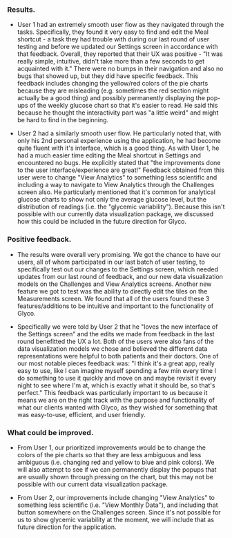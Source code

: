 ### Results. 

* User 1 had an extremely smooth user flow as they navigated through the tasks. Specifically, they found it very easy to find and edit the Meal shortcut - a task they had trouble with during our last round of user testing and before we updated our Settings screen in accordance with that feedback. Overall, they reported that their UX was positive -  "It was really simple, intuitive, didn't take more than a few seconds to get acquainted with it." There were no bumps in their navigation and also no bugs that showed up, but they did have specific feedback. This feedback includes changing the yellow/red colors of the pie charts because they are misleading (e.g. sometimes the red section might actually be a good thing) and possibly permanently displaying the pop-ups of the weekly glucose chart so that it's easier to read. He said this because he thought the interactivity part was "a little weird" and might be hard to find in the beginning.

* User 2 had a similarly smooth user flow. He particularly noted that, with only his 2nd personal experience using the application, he had become quite fluent with it's interface, which is a good thing. As with User 1, he had a much easier time editing the Meal shortcut in Settings and encountered no bugs. He explicitly stated that "the improvements done to the user interface/experience are great!" Feedback obtained from this user were to change "View Analytics" to something less scientific and including a way to navigate to View Analytics through the Challenges screen also. He particularly mentioned that it's common for analytical glucose charts to show not only the average glucose level, but the distribution of readings (i.e. the "glycemic variability"). Because this isn't possible with our currently data visualization package, we discussed how this could be included in the future direction for Glyco.

### Positive feedback.

* The results were overall very promising. We got the chance to have our users, all of whom participated in our last batch of user testing, to specifically test out our changes to the Settings screen, which needed updates from our last round of feedback, and our new data visualization models on the Challenges and View Analytics screens. Another new feature we got to test was the ability to directly edit the tiles on the Measurements screen. We found that all of the users found these 3 features/additions to be intuitive and important to the functionality of Glyco. 

* Specifically we were told by User 2 that he "loves the new interface of the Settings screen" and the edits we made from feedback in the last round benefitted the UX a lot. Both of the users were also fans of the data visualization models we chose and believed the different data representations were helpful to both patients and their doctors. One of our most notable pieces feedback was: "I think it's a great app, really easy to use, like I can imagine myself spending a few min every time I do something to use it quickly and move on and maybe revisit it every night to see where I'm at, which is exactly what it should be, so that's perfect." This feedback was particularly important to us because it means we are on the right track with the purpose and functionality of what our clients wanted with Glyco, as they wished for something that was easy-to-use, efficient, and user friendly.

### What could be improved. 

* From User 1, our prioritized improvements would be to change the colors of the pie charts so that they are less ambiguous and less ambiguous (i.e. changing red and yellow to blue and pink colors). We will also attempt to see if we can permanently display the popups that are usually shown through pressing on the chart, but this may not be possible with our current data visualization package.

* From User 2, our improvements include changing "View Analytics" to something less scientific (i.e. "View Monthly Data"), and including that button somewhere on the Challenges screen. Since it's not possible for us to show glycemic variability at the moment, we will include that as future direction for the application.